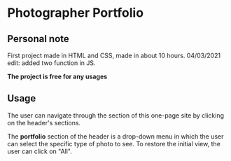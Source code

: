 # Photographer Portfolio
 
## Personal note
First project made in HTML and CSS, made in about 10 hours.
04/03/2021 edit: added two function in JS.

**The project is free for any usages**

## Usage
The user can navigate through the section of this one-page site by clicking on the header's sections.

The **portfolio** section of the header is a drop-down menu in which the user can select the specific type of photo to see.
To restore the initial view, the user can click on "All".

